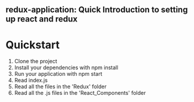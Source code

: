 ## redux-application: Quick Introduction to setting up react and redux

# Quickstart

1. Clone the project
2. Install your dependencies with npm install
3. Run your application with npm start
4. Read index.js
5. Read all the files in the 'Redux' folder
6. Read all the .js files in the 'React_Components' folder
